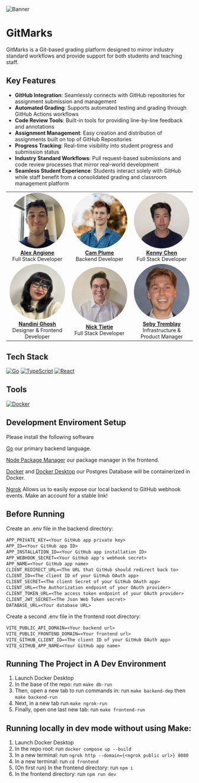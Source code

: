 ![Banner](https://github.com/user-attachments/assets/84169d26-84f0-4786-bf37-87484ef475bb)

# GitMarks
GitMarks is a Git-based grading platform designed to mirror industry standard workflows and provide support for both students and teaching staff.

## Key Features
 - **GitHub Integration**: Seamlessly connects with GitHub repositories for assignment submission and management
 - **Automated Grading**: Supports automated testing and grading through GitHub Actions workflows
 - **Code Review Tools**: Built-in tools for providing line-by-line feedback and annotations
 - **Assignment Management**: Easy creation and distribution of assignments built on top of GitHub Repositories
 - **Progress Tracking**: Real-time visibility into student progress and submission status
 - **Industry Standard Workflows**: Pull request-based submissions and code review processes that mirror real-world development
 - **Seamless Student Experience**: Students interact solely with GitHub while staff benefit from a consolidated grading and classroom management platform

<div align="center">

<table>
  <tr>
    <td align="center" width="33%">
      <img src="/frontend/public/images/alexander-angione.jpg" width="150" height="150" style="border-radius: 50%"><br>
      <strong><a href="https://github.com/alexangione419">Alex Angione</a></strong><br>
      Full Stack Developer
    </td>
    <td align="center" width="33%">
      <img src="/frontend/public/images/cameron-plume.jpg" width="150" height="150" style="border-radius: 50%"><br>
      <strong><a href="https://github.com/CamPlume1">Cam Plume</a></strong><br>
      Backend Developer
    </td>
    <td align="center" width="33%">
      <img src="/frontend/public/images/kenneth-chen.png" width="150" height="150" style="border-radius: 50%"><br>
      <strong><a href="https://github.com/kennybc">Kenny Chen</a></strong><br>
      Full Stack Developer
    </td>
  </tr>
  <tr>
    <td align="center" width="33%">
      <img src="/frontend/public/images/nandini-ghosh.png" width="150" height="150" style="border-radius: 50%"><br>
      <strong><a href="https://github.com/nandini-ghosh">Nandini Ghosh</a></strong><br>
      Designer & Frontend Developer
    </td>
    <td align="center" width="33%">
      <img src="/frontend/public/images/nick-tietje.jpg" width="150" height="150" style="border-radius: 50%"><br>
      <strong><a href="https://github.com/ntietje1">Nick Tietje</a></strong><br>
      Full Stack Developer
    </td>
    <td align="center" width="33%">
      <img src="/frontend/public/images/sebastian-tremblay.png" width="150" height="150" style="border-radius: 50%"><br>
      <strong><a href="https://github.com/sebytremblay">Seby Tremblay</a></strong><br>
      Infrastructure & Product Manager
    </td>
  </tr>
</table>

</div>

## Tech Stack

[![Go](https://img.shields.io/badge/go-%2300ADD8.svg?style=for-the-badge&logo=go&logoColor=white)](https://go.dev/doc/)
[![TypeScript](https://img.shields.io/badge/typescript-%23007ACC.svg?style=for-the-badge&logo=typescript&logoColor=white)](https://www.typescriptlang.org/)
[![React](https://camo.githubusercontent.com/3467eb8e0dc6bdaa8fa6e979185d371ab39c105ec7bd6a01048806b74378d24c/68747470733a2f2f696d672e736869656c64732e696f2f62616467652f52656163742d3230323332413f7374796c653d666f722d7468652d6261646765266c6f676f3d7265616374266c6f676f436f6c6f723d363144414642)](https://react.dev/)

## Tools

[![Docker](https://img.shields.io/badge/docker-%230db7ed.svg?style=for-the-badge&logo=docker&logoColor=white)](https://www.docker.com/)

## Development Enviroment Setup

Please install the following software

[Go](https://go.dev/doc/install) our primary backend language.

[Node Package Manager](https://docs.npmjs.com/downloading-and-installing-node-js-and-npm)
our package manager in the frontend.

[Docker](https://www.docker.com/get-started/) and
[Docker Desktop](https://www.docker.com/products/docker-desktop/) our Postgres
Database will be containerized in Docker.

[Ngrok](https://ngrok.com/docs/getting-started/) Allows us to easily expose our local backend to GitHub webhook events. Make an account for a stable link!

## Before Running

Create an .env file in the backend directory:

```
APP_PRIVATE_KEY=<Your GitHub app private key>
APP_ID=<Your GitHub app ID>
APP_INSTALLATION_ID=<Your GitHub app installation ID>
APP_WEBHOOK_SECRET=<Your GitHub app's webhook secret>
APP_NAME=<Your GitHub app name>
CLIENT_REDIRECT_URL=<The URL that GitHub should redirect back to>
CLIENT_ID=<The client ID of your GitHub OAuth app>
CLIENT_SECRET=<The client Secret of your GitHub OAuth app>
CLIENT_URL=<The Authorization endpoint of your OAuth provider>
CLIENT_TOKEN_URL=<The access token endpoint of your OAuth provider>
CLIENT_JWT_SECRET=<The Json Web Token secret>
DATABASE_URL=<Your database URL>
```

Create a second .env file in the frontend root directory:

```
VITE_PUBLIC_API_DOMAIN=<Your backend url>
VITE_PUBLIC_FRONTEND_DOMAIN=<Your frontend url>
VITE_GITHUB_CLIENT_ID=<The client ID of your GitHub OAuth app>
VITE_GITHUB_APP_NAME=<Your GitHub app name>
```

## Running The Project in A Dev Environment

1. Launch Docker Desktop
2. In the base of the repo: run `make db-run`
3. Then, open a new tab to run commands in: run `make backend-dep` then `make backend-run`
4. Next, in a new tab run `make ngrok-run`
5. Finally, open one last new tab: run `make frontend-run`


## Running locally in dev mode without using Make:

1. Launch Docker Desktop
2. In the repo root: run `docker compose up --build`
3. In a new terminal: run `ngrok http --domain={<ngrok public url>} 8080`
4. In a new terminal: run `cd frontend`
5. (On first run) In the frontend directory: run `npm i`
6. In the frontend directory: run `npm run dev`
